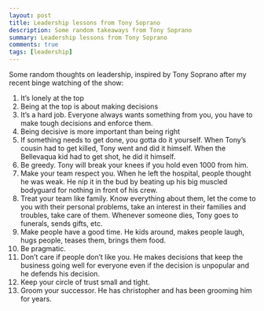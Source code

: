 ```yaml
---
layout: post
title: Leadership lessons from Tony Soprano
description: Some random takeaways from Tony Soprano
summary: Leadership lessons from Tony Soprano
comments: true
tags: [leadership]
---
```


Some random thoughts on leadership, inspired by Tony Soprano after my recent binge watching of the show:

1. It’s lonely at the top
2. Being at the top is about making decisions
3. It’s a hard job. Everyone always wants something from you, you have to make tough decisions and enforce them.
4. Being decisive is more important than being right
5. If something needs to get done, you gotta do it yourself. When Tony’s cousin had to get killed, Tony went and did it himself. When the Bellevaqua kid had to get shot, he did it himself.
6. Be greedy. Tony will break your knees if you hold even 1000 from him.
7. Make your team respect you. When he left the hospital, people thought he was weak. He nip it in the bud by beating up his big muscled bodyguard for nothing in front of his crew.
8. Treat your team like family. Know everything about them, let the come to you with their personal problems, take an interest in their families and troubles, take care of them. Whenever someone dies, Tony goes to funerals, sends gifts, etc.
9. Make people have a good time. He kids around, makes people laugh, hugs people, teases them, brings them food. 
10. Be pragmatic. 
11. Don’t care if people don’t like you. He makes decisions that keep the business going well for everyone even if the decision is unpopular and he defends his decision. 
12. Keep your circle of trust small and tight. 
13. Groom your successor. He has christopher and has been grooming him for years.

